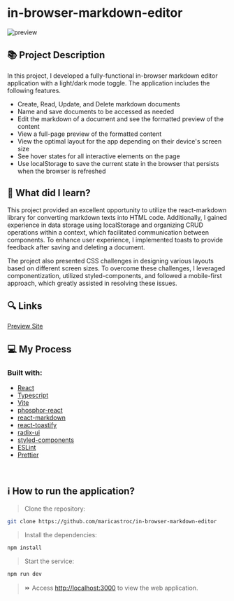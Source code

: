 # in-browser-markdown-editor
![preview](https://github.com/maricastroc/in-browser-markdown-editor/assets/121824373/1821d168-d2d7-451e-b340-43354052a54b)

## 📚 Project Description

In this project, I developed a fully-functional in-browser markdown editor application with a light/dark mode toggle. The application includes the following features.

- Create, Read, Update, and Delete markdown documents
- Name and save documents to be accessed as needed
- Edit the markdown of a document and see the formatted preview of the content
- View a full-page preview of the formatted content
- View the optimal layout for the app depending on their device's screen size
- See hover states for all interactive elements on the page
- Use localStorage to save the current state in the browser that persists when the browser is refreshed


## 📌 What did I learn?

This project provided an excellent opportunity to utilize the react-markdown library for converting markdown texts into HTML code. Additionally, I gained experience in data storage using localStorage and organizing CRUD operations within a context, which facilitated communication between components. To enhance user experience, I implemented toasts to provide feedback after saving and deleting a document.

The project also presented CSS challenges in designing various layouts based on different screen sizes. To overcome these challenges, I leveraged componentization, utilized styled-components, and followed a mobile-first approach, which greatly assisted in resolving these issues.

## 🔍 Links
[Preview Site](https://maricastroc-in-browser-markdown.netlify.app/)

## 💻 My Process
### Built with:

- [React](https://reactjs.org/)
- [Typescript](https://www.typescriptlang.org/)
- [Vite](https://vitejs.dev/)
- [phosphor-react](https://phosphoricons.com/)
- [react-markdown](https://remarkjs.github.io/react-markdown/)
- [react-toastify](https://fkhadra.github.io/react-toastify/introduction)
- [radix-ui](https://www.radix-ui.com/)
- [styled-components](https://styled-components.com/)
- [ESLint](https://eslint.org/)
- [Prettier](https://prettier.io/)
<br/>

## ℹ️ How to run the application?

> Clone the repository:

```bash
git clone https://github.com/maricastroc/in-browser-markdown-editor
```

> Install the dependencies:

```bash
npm install
```

> Start the service:

```bash
npm run dev
```

> ⏩ Access [http://localhost:3000](http://localhost:3000) to view the web application.
